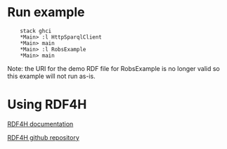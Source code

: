 # Run example

        stack ghci
        *Main> :l HttpSparqlClient
        *Main> main
        *Main> :l RobsExample
        *Main> main

Note: the URI for the demo  RDF file for RobsExample is no longer valid so this example will not run as-is.

# Using RDF4H

[RDF4H documentation](https://robstewart57.github.io/rdf4h/)

[RDF4H github repository](https://github.com/robstewart57/rdf4h)

